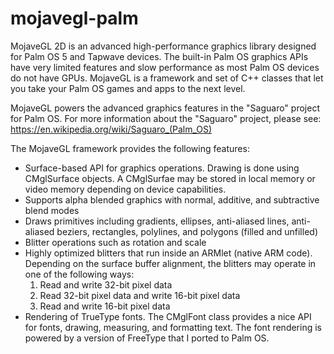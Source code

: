 # mojavegl-palm
MojaveGL 2D is an advanced high-performance graphics library designed for Palm OS 5 and Tapwave devices. The built-in Palm OS graphics APIs have very limited features and slow performance as most Palm OS devices do not have GPUs. MojaveGL is a framework and set of C++ classes that let you take your Palm OS games and apps to the next level.

MojaveGL powers the advanced graphics features in the "Saguaro" project for Palm OS. For more information about the "Saguaro" project, please see: https://en.wikipedia.org/wiki/Saguaro_(Palm_OS)

The MojaveGL framework provides the following features:

- Surface-based API for graphics operations. Drawing is done using CMglSurface objects. A CMglSurfae may be stored in local memory or video memory depending on device capabilities.
- Supports alpha blended graphics with normal, additive, and subtractive blend modes
- Draws primitives including gradients, ellipses, anti-aliased lines, anti-aliased beziers, rectangles, polylines, and polygons (filled and unfilled)
- Blitter operations such as rotation and scale
- Highly optimized blitters that run inside an ARMlet (native ARM code). Depending on the surface buffer alignment, the blitters may operate in one of the following ways:
	1) Read and write 32-bit pixel data
    2) Read 32-bit pixel data and write 16-bit pixel data
    3) Read and write 16-bit pixel data
- Rendering of TrueType fonts. The CMglFont class provides a nice API for fonts, drawing, measuring, and formatting text. The font rendering is powered by a version of FreeType that I ported to Palm OS.